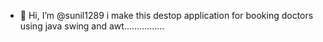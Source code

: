 - 👋 Hi, I’m @sunil1289
i make this destop application for booking doctors using java swing and awt................

